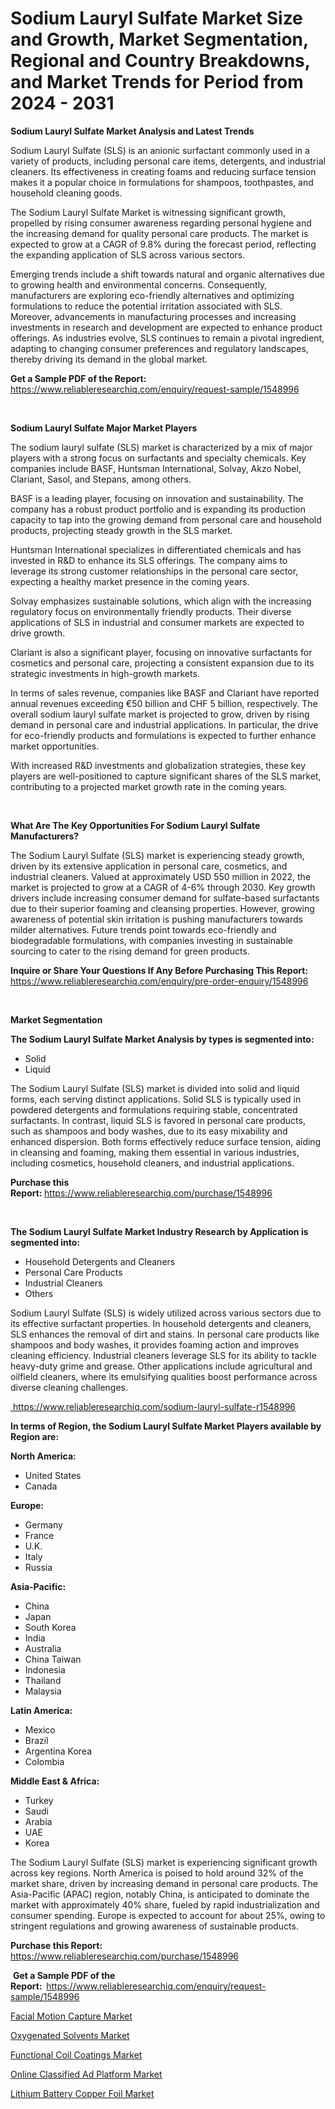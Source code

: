 <p><h1>Sodium Lauryl Sulfate Market Size and Growth, Market Segmentation, Regional and Country Breakdowns, and Market Trends for Period from 2024 -  2031</h1></p><p><strong>Sodium Lauryl Sulfate Market Analysis and Latest Trends</strong></p>
<p><p>Sodium Lauryl Sulfate (SLS) is an anionic surfactant commonly used in a variety of products, including personal care items, detergents, and industrial cleaners. Its effectiveness in creating foams and reducing surface tension makes it a popular choice in formulations for shampoos, toothpastes, and household cleaning goods. </p><p>The Sodium Lauryl Sulfate Market is witnessing significant growth, propelled by rising consumer awareness regarding personal hygiene and the increasing demand for quality personal care products. The market is expected to grow at a CAGR of 9.8% during the forecast period, reflecting the expanding application of SLS across various sectors. </p><p>Emerging trends include a shift towards natural and organic alternatives due to growing health and environmental concerns. Consequently, manufacturers are exploring eco-friendly alternatives and optimizing formulations to reduce the potential irritation associated with SLS. Moreover, advancements in manufacturing processes and increasing investments in research and development are expected to enhance product offerings. As industries evolve, SLS continues to remain a pivotal ingredient, adapting to changing consumer preferences and regulatory landscapes, thereby driving its demand in the global market.</p></p>
<p><strong>Get a Sample PDF of the Report:&nbsp;</strong> <a href="https://www.reliableresearchiq.com/enquiry/request-sample/1548996?utm_campaign=101&utm_medium=2&utm_source=Github&utm_content=ia&utm_term=14112024&utm_id=sodium-lauryl-sulfate">https://www.reliableresearchiq.com/enquiry/request-sample/1548996</a></p>
<p>&nbsp;</p>
<p><strong>Sodium Lauryl Sulfate Major Market Players</strong></p>
<p><p>The sodium lauryl sulfate (SLS) market is characterized by a mix of major players with a strong focus on surfactants and specialty chemicals. Key companies include BASF, Huntsman International, Solvay, Akzo Nobel, Clariant, Sasol, and Stepans, among others.</p><p>BASF is a leading player, focusing on innovation and sustainability. The company has a robust product portfolio and is expanding its production capacity to tap into the growing demand from personal care and household products, projecting steady growth in the SLS market.</p><p>Huntsman International specializes in differentiated chemicals and has invested in R&D to enhance its SLS offerings. The company aims to leverage its strong customer relationships in the personal care sector, expecting a healthy market presence in the coming years.</p><p>Solvay emphasizes sustainable solutions, which align with the increasing regulatory focus on environmentally friendly products. Their diverse applications of SLS in industrial and consumer markets are expected to drive growth. </p><p>Clariant is also a significant player, focusing on innovative surfactants for cosmetics and personal care, projecting a consistent expansion due to its strategic investments in high-growth markets.</p><p>In terms of sales revenue, companies like BASF and Clariant have reported annual revenues exceeding €50 billion and CHF 5 billion, respectively. The overall sodium lauryl sulfate market is projected to grow, driven by rising demand in personal care and industrial applications. In particular, the drive for eco-friendly products and formulations is expected to further enhance market opportunities.</p><p>With increased R&D investments and globalization strategies, these key players are well-positioned to capture significant shares of the SLS market, contributing to a projected market growth rate in the coming years.</p></p>
<p>&nbsp;</p>
<p><strong>What Are The Key Opportunities For Sodium Lauryl Sulfate Manufacturers?</strong></p>
<p><p>The Sodium Lauryl Sulfate (SLS) market is experiencing steady growth, driven by its extensive application in personal care, cosmetics, and industrial cleaners. Valued at approximately USD 550 million in 2022, the market is projected to grow at a CAGR of 4-6% through 2030. Key growth drivers include increasing consumer demand for sulfate-based surfactants due to their superior foaming and cleansing properties. However, growing awareness of potential skin irritation is pushing manufacturers towards milder alternatives. Future trends point towards eco-friendly and biodegradable formulations, with companies investing in sustainable sourcing to cater to the rising demand for green products.</p></p>
<p><strong>Inquire or Share Your Questions If Any Before Purchasing This Report:</strong> <a href="https://www.reliableresearchiq.com/enquiry/pre-order-enquiry/1548996?utm_campaign=101&utm_medium=2&utm_source=Github&utm_content=ia&utm_term=14112024&utm_id=sodium-lauryl-sulfate">https://www.reliableresearchiq.com/enquiry/pre-order-enquiry/1548996</a></p>
<p>&nbsp;</p>
<p><strong>Market Segmentation</strong></p>
<p><strong>The Sodium Lauryl Sulfate Market Analysis by types is segmented into:</strong></p>
<p><ul><li>Solid</li><li>Liquid</li></ul></p>
<p><p>The Sodium Lauryl Sulfate (SLS) market is divided into solid and liquid forms, each serving distinct applications. Solid SLS is typically used in powdered detergents and formulations requiring stable, concentrated surfactants. In contrast, liquid SLS is favored in personal care products, such as shampoos and body washes, due to its easy mixability and enhanced dispersion. Both forms effectively reduce surface tension, aiding in cleansing and foaming, making them essential in various industries, including cosmetics, household cleaners, and industrial applications.</p></p>
<p><strong>Purchase this Report:&nbsp;</strong><a href="https://www.reliableresearchiq.com/purchase/1548996?utm_campaign=101&utm_medium=2&utm_source=Github&utm_content=ia&utm_term=14112024&utm_id=sodium-lauryl-sulfate">https://www.reliableresearchiq.com/purchase/1548996</a></p>
<p>&nbsp;</p>
<p><strong>The Sodium Lauryl Sulfate Market Industry Research by Application is segmented into:</strong></p>
<p><ul><li>Household Detergents and Cleaners</li><li>Personal Care Products</li><li>Industrial Cleaners</li><li>Others</li></ul></p>
<p><p>Sodium Lauryl Sulfate (SLS) is widely utilized across various sectors due to its effective surfactant properties. In household detergents and cleaners, SLS enhances the removal of dirt and stains. In personal care products like shampoos and body washes, it provides foaming action and improves cleaning efficiency. Industrial cleaners leverage SLS for its ability to tackle heavy-duty grime and grease. Other applications include agricultural and oilfield cleaners, where its emulsifying qualities boost performance across diverse cleaning challenges.</p></p>
<p><a href="https://www.reliableresearchiq.com/sodium-lauryl-sulfate-r1548996?utm_campaign=101&utm_medium=2&utm_source=Github&utm_content=ia&utm_term=14112024&utm_id=sodium-lauryl-sulfate">&nbsp;https://www.reliableresearchiq.com/sodium-lauryl-sulfate-r1548996</a></p>
<p><strong>In terms of Region, the Sodium Lauryl Sulfate Market Players available by Region are:</strong></p>
<p>
    <p> <strong> North America: </strong>
        <ul>
            <li>United States</li>
            <li>Canada</li>
        </ul>
        </p> 
    <p> <strong> Europe: </strong>
        <ul>
            <li>Germany</li>
            <li>France</li>
            <li>U.K.</li>
            <li>Italy</li>
            <li>Russia</li>
        </ul>
        </p> 
    <p> <strong> Asia-Pacific: </strong>
        <ul>
            <li>China</li>
            <li>Japan</li>
            <li>South Korea</li>
            <li>India</li>
            <li>Australia</li>
            <li>China Taiwan</li>
            <li>Indonesia</li>
            <li>Thailand</li>
            <li>Malaysia</li>
        </ul>
        </p> 
    <p> <strong> Latin America: </strong>
        <ul>
            <li>Mexico</li>
            <li>Brazil</li>
            <li>Argentina Korea</li>
            <li>Colombia</li>
        </ul>
        </p> 
    <p> <strong> Middle East & Africa: </strong>
        <ul>
            <li>Turkey</li>
            <li>Saudi</li>
            <li>Arabia</li>
            <li>UAE</li>
            <li>Korea</li>
        </ul>
    </p>
    </p>
<p><p>The Sodium Lauryl Sulfate (SLS) market is experiencing significant growth across key regions. North America is poised to hold around 32% of the market share, driven by increasing demand in personal care products. The Asia-Pacific (APAC) region, notably China, is anticipated to dominate the market with approximately 40% share, fueled by rapid industrialization and consumer spending. Europe is expected to account for about 25%, owing to stringent regulations and growing awareness of sustainable products.</p></p>
<p><strong>Purchase this Report: </strong><a href="https://www.reliableresearchiq.com/purchase/1548996?utm_campaign=101&utm_medium=2&utm_source=Github&utm_content=ia&utm_term=14112024&utm_id=sodium-lauryl-sulfate">https://www.reliableresearchiq.com/purchase/1548996</a></p>
<p>&nbsp;<strong>Get a Sample PDF of the Report:&nbsp;&nbsp;</strong><a href="https://www.reliableresearchiq.com/enquiry/request-sample/1548996?utm_campaign=101&utm_medium=2&utm_source=Github&utm_content=ia&utm_term=14112024&utm_id=sodium-lauryl-sulfate">https://www.reliableresearchiq.com/enquiry/request-sample/1548996</a></p>
<p><strong></strong></p>
<p><p><a href="https://issuu.com/reportprime-2/docs/facial-motion-capture-market-size-2_41f3c463e19e96?utm_campaign=101&utm_medium=2&utm_source=Github&utm_content=ia&utm_term=14112024&utm_id=sodium-lauryl-sulfate">Facial Motion Capture Market</a></p><p><a href="https://www.linkedin.com/pulse/global-oxygenated-solvents-industry-analysis-share-yqbqc?utm_campaign=101&utm_medium=2&utm_source=Github&utm_content=ia&utm_term=14112024&utm_id=sodium-lauryl-sulfate">Oxygenated Solvents Market</a></p><p><a href="https://www.linkedin.com/pulse/functional-coil-coatings-market-analysis-report-global-mf1ic?utm_campaign=101&utm_medium=2&utm_source=Github&utm_content=ia&utm_term=14112024&utm_id=sodium-lauryl-sulfate">Functional Coil Coatings Market</a></p><p><a href="https://issuu.com/reportprime-2/docs/online-classified-ad-platform-marke_a19036748f3196?utm_campaign=101&utm_medium=2&utm_source=Github&utm_content=ia&utm_term=14112024&utm_id=sodium-lauryl-sulfate">Online Classified Ad Platform Market</a></p><p><a href="https://github.com/WayneHopkins413/Market-Research-Report-List-1/blob/main/lithium-battery-copper-foil-market.md?utm_campaign=101&utm_medium=2&utm_source=Github&utm_content=ia&utm_term=14112024&utm_id=sodium-lauryl-sulfate">Lithium Battery Copper Foil Market</a></p></p>